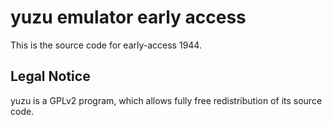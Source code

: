 yuzu emulator early access
=============

This is the source code for early-access 1944.

## Legal Notice

yuzu is a GPLv2 program, which allows fully free redistribution of its source code.